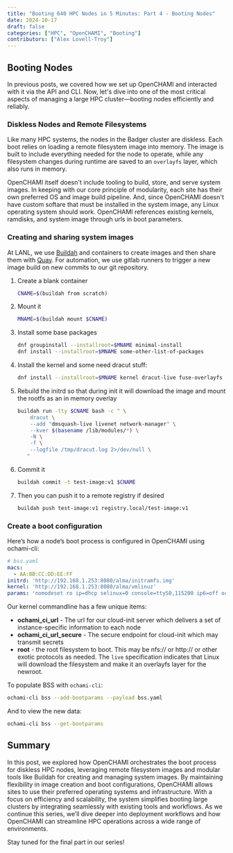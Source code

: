 ```yaml
---
title: "Booting 640 HPC Nodes in 5 Minutes: Part 4 - Booting Nodes"
date: 2024-10-17
draft: false
categories: ["HPC", "OpenCHAMI", "Booting"]
contributors: ["Alex Lovell-Troy"]
---
```


## Booting Nodes

In previous posts, we covered how we set up OpenCHAMI and interacted with it via the API and CLI. Now, let's dive into one of the most critical aspects of managing a large HPC cluster—booting nodes efficiently and reliably.

### Diskless Nodes and Remote Filesystems

Like many HPC systems, the nodes in the Badger cluster are diskless. Each boot relies on loading a remote filesystem image into memory. The image is built to include everything needed for the node to operate, while any filesystem changes during runtime are saved to an `overlayfs` layer, which also runs in memory.

OpenCHAMI itself doesn't include tooling to build, store, and serve system images.  In keeping with our core principle of modularity, each site has their own preferred OS and image build pipeline.  And, since OpenCHAMI doesn't have custom softare that must be installed in the system image, any Linux operating system should work.  OpenCHAMI references existing kernels, ramdisks, and system image through urls in boot parameters.

### Creating and sharing system images

At LANL, we use [Buildah](https://buildah.io/) and containers to create images and then share them with [Quay](https://www.redhat.com/en/technologies/cloud-computing/quay).  For automation, we use gitlab runners to trigger a new image build on new commits to our git repository.

1. Create a blank container
   ```bash
   CNAME=$(buildah from scratch)
   ```
2. Mount it 
   ```bash
   MNAME=$(buildah mount $CNAME)
   ```
3. Install some base packages
   ```bash
   dnf groupinstall --installroot=$MNAME minimal-install
   dnf install --installroot=$MNAME some-other-list-of-packages
   ```
4. Install the kernel and some need dracut stuff:
   ```bash
   dnf install --installroot=$MNAME kernel dracut-live fuse-overlayfs
   ```
5. Rebuild the initrd so that during init it will download the image and mount the rootfs as an in memory overlay
   ```bash
   buildah run -tty $CNAME bash -c " \
       dracut \
       --add "dmsquash-live livenet network-manager" \
       --kver $(basename /lib/modules/*) \
       -N \
       -f \
       --logfile /tmp/dracut.log 2>/dev/null \
      "
   ```
6. Commit it
   ```bash
   buildah commit -t test-image:v1 $CNAME
   ```
7. Then you can push it to a remote registry if desired
   ```bash
   buildah push test-image:v1 registry.local/test-image:v1
   ```

### Create a boot configuration

Here’s how a node’s boot process is configured in OpenCHAMI using ochami-cli:

```yaml
# bss.yaml
macs:
  - AA:BB:CC:DD:EE:FF
initrd: 'http://192.168.1.253:8080/alma/initramfs.img'
kernel: 'http://192.168.1.253:8080/alma/vmlinuz'
params: 'nomodeset ro ip=dhcp selinux=0 console=ttyS0,115200 ip6=off ochami_ci_url=http://10.1.0.3:8081/cloud-init/ ochami_ci_url_secure=http://10.1.0.3:8081/cloud-init-secure/ network-config=disabled rd.shell root=live:http://192.168.1.253:8080/alma/rootfs'
```

Our kernel commandline has a few unique items:

* __ochami_ci_url__ - The url for our cloud-init server which delivers a set of instance-specific information to each node
* __ochami_ci_url_secure__ - The secure endpoint for cloud-init which may transmit secrets
* __root__ - the root filesystem to boot.  This may be nfs:// or http:// or other exotic protocols as needed.  The `live` specification indicates that Linux will download the filesystem and make it an overlayfs layer for the newroot.

To populate BSS with `ochami-cli`:
```bash
ochami-cli bss --add-bootparams --payload bss.yaml
```
And to view the new data:
```bash
ochami-cli bss --get-bootparams
```

## Summary

In this post, we explored how OpenCHAMI orchestrates the boot process for diskless HPC nodes, leveraging remote filesystem images and modular tools like Buildah for creating and managing system images. By maintaining flexibility in image creation and boot configurations, OpenCHAMI allows sites to use their preferred operating systems and infrastructure. With a focus on efficiency and scalability, the system simplifies booting large clusters by integrating seamlessly with existing tools and workflows. As we continue this series, we’ll dive deeper into deployment workflows and how OpenCHAMI can streamline HPC operations across a wide range of environments.

Stay tuned for the final part in our series!
